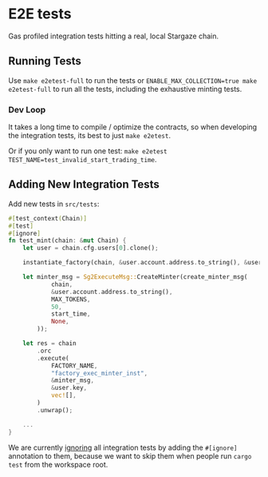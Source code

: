 # E2E tests

Gas profiled integration tests hitting a real, local Stargaze chain.

## Running Tests

Use `make e2etest-full` to run the tests or `ENABLE_MAX_COLLECTION=true make e2etest-full` to run all the tests, including the exhaustive minting tests.

### Dev Loop

It takes a long time to compile / optimize the contracts, so when developing the integration tests, its best to just `make e2etest`.

Or if you only want to run one test: `make e2etest TEST_NAME=test_invalid_start_trading_time`.

## Adding New Integration Tests

Add new tests in `src/tests`:

```rust
#[test_context(Chain)]
#[test]
#[ignore]
fn test_mint(chain: &mut Chain) {
    let user = chain.cfg.users[0].clone();

    instantiate_factory(chain, &user.account.address.to_string(), &user.key).unwrap();

    let minter_msg = Sg2ExecuteMsg::CreateMinter(create_minter_msg(
            chain,
            &user.account.address.to_string(),
            MAX_TOKENS,
            50,
            start_time,
            None,
        ));

    let res = chain
        .orc
        .execute(
            FACTORY_NAME,
            "factory_exec_minter_inst",
            &minter_msg,
            &user.key,
            vec![],
        )
        .unwrap();

    ...
}
```

We are currently [ignoring](https://doc.rust-lang.org/book/ch11-02-running-tests.html#ignoring-some-tests-unless-specifically-requested)
all integration tests by adding the `#[ignore]` annotation to them,
because we want to skip them when people run `cargo test` from the
workspace root.
